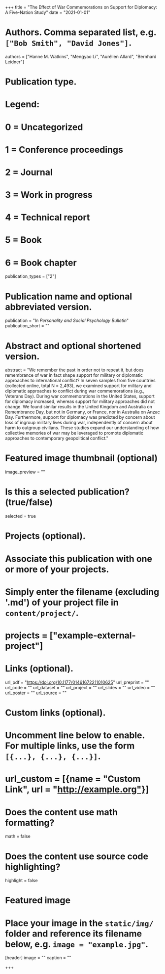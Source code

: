 +++
title = "The Effect of War Commemorations on Support for Diplomacy: A Five-Nation Study"
date = "2021-01-01"

# Authors. Comma separated list, e.g. `["Bob Smith", "David Jones"]`.
authors = ["Hanne M. Watkins", "Mengyao Li", "Aurélien Allard", "Bernhard Leidner"]

# Publication type.
# Legend:
# 0 = Uncategorized
# 1 = Conference proceedings
# 2 = Journal
# 3 = Work in progress
# 4 = Technical report
# 5 = Book
# 6 = Book chapter
publication_types = ["2"]

# Publication name and optional abbreviated version.
publication = "In *Personality and Social Psychology Bulletin*"
publication_short = ""

# Abstract and optional shortened version.
abstract = "We remember the past in order not to repeat it, but does remembrance of war in fact shape support for military or diplomatic approaches to international conflict? In seven samples from five countries (collected online, total N = 2,493), we examined support for military and diplomatic approaches to conflict during war commemorations (e.g., Veterans Day). During war commemorations in the United States, support for diplomacy increased, whereas support for military approaches did not change. We found similar results in the United Kingdom and Australia on Remembrance Day, but not in Germany, or France, nor in Australia on Anzac Day. Furthermore, support for diplomacy was predicted by concern about loss of ingroup military lives during war, independently of concern about harm to outgroup civilians. These studies expand our understanding of how collective memories of war may be leveraged to promote diplomatic approaches to contemporary geopolitical conflict."

# Featured image thumbnail (optional)
image_preview = ""

# Is this a selected publication? (true/false)
selected = true

# Projects (optional).
#   Associate this publication with one or more of your projects.
#   Simply enter the filename (excluding '.md') of your project file in `content/project/`.
# projects = ["example-external-project"]

# Links (optional).
url_pdf = "https://doi.org/10.1177/01461672211010625"
url_preprint = ""
url_code = ""
url_dataset = ""
url_project = ""
url_slides = ""
url_video = ""
url_poster = ""
url_source = ""

# Custom links (optional).
#   Uncomment line below to enable. For multiple links, use the form `[{...}, {...}, {...}]`.
# url_custom = [{name = "Custom Link", url = "http://example.org"}]

# Does the content use math formatting?
math = false

# Does the content use source code highlighting?
highlight = false

# Featured image
# Place your image in the `static/img/` folder and reference its filename below, e.g. `image = "example.jpg"`.
[header]
image = ""
caption = ""

+++
